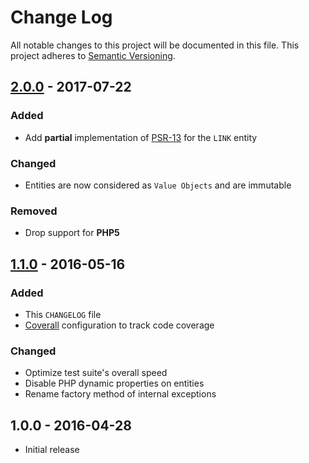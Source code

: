 # Change Log

All notable changes to this project will be documented in this file. This project adheres to [Semantic Versioning](http://semver.org/).

## [2.0.0](https://github.com/mickaelvieira/CollectionJson/compare/1.1.0...2.0.0) - 2017-07-22

### Added
- Add **partial** implementation of [PSR-13](http://www.php-fig.org/psr/psr-13/) for the `LINK` entity

### Changed
- Entities are now considered as `Value Objects` and are immutable

### Removed
- Drop support for **PHP5**

## [1.1.0](https://github.com/mickaelvieira/CollectionJson/compare/1.0.0...1.1.0) - 2016-05-16

### Added
- This ```CHANGELOG``` file
- [Coverall](http://coveralls.io/) configuration to track code coverage 

### Changed
- Optimize test suite's overall speed
- Disable PHP dynamic properties on entities
- Rename factory method of internal exceptions

## 1.0.0 - 2016-04-28

- Initial release
